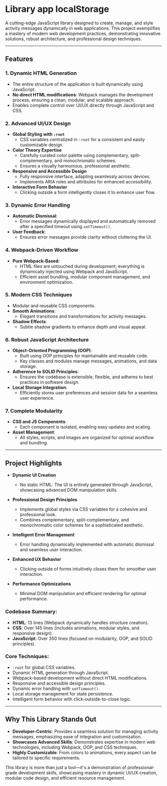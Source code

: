 # Library app localStorage

A cutting-edge JavaScript library designed to create, manage, and style activity messages dynamically in web applications. This project exemplifies a mastery of modern web development practices, demonstrating innovative solutions, robust architecture, and professional design techniques.  

---

## Features  

### 1. **Dynamic HTML Generation**  
- The entire structure of the application is built dynamically using JavaScript.  
- **No direct HTML modifications**: Webpack manages the development process, ensuring a clean, modular, and scalable approach.  
- Enables complete control over UI/UX directly through JavaScript and CSS.  

### 2. **Advanced UI/UX Design**  
- **Global Styling with `:root`**  
  - CSS variables centralized in `:root` for a consistent and easily customizable design.  
- **Color Theory Expertise**  
  - Carefully curated color palette using complementary, split-complementary, and monochromatic schemes.  
  - Ensures a visually harmonious, professional aesthetic.  
- **Responsive and Accessible Design**  
  - Fully responsive interface, adapting seamlessly across devices.  
  - Implements ARIA roles and attributes for enhanced accessibility.  
- **Interactive Form Behavior**  
  - Clicking outside a form intelligently closes it to enhance user flow.  

### 3. **Dynamic Error Handling**  
- **Automatic Dismissal**:  
  - Error messages dynamically displayed and automatically removed after a specified timeout using `setTimeout()`.  
- **User Feedback**:  
  - Ensures error messages provide clarity without cluttering the UI.  

### 4. **Webpack-Driven Workflow**  
- **Pure Webpack-Based**:  
  - HTML files are untouched during development; everything is dynamically injected using Webpack and JavaScript.  
  - Efficient asset bundling, modular component management, and environment optimization.  

### 5. **Modern CSS Techniques**  
- Modular and reusable CSS components.  
- **Smooth Animations**:  
  - Elegant transitions and transformations for activity messages.  
- **Shadow Effects**:  
  - Subtle shadow gradients to enhance depth and visual appeal.  

### 6. **Robust JavaScript Architecture**  
- **Object-Oriented Programming (OOP)**:  
  - Built using OOP principles for maintainable and reusable code.  
  - Key classes and modules manage messages, animations, and data storage.  
- **Adherence to SOLID Principles**:  
  - Ensures the codebase is extensible, flexible, and adheres to best practices in software design.  
- **Local Storage Integration**:  
  - Efficiently stores user preferences and session data for a seamless user experience.  

### 7. **Complete Modularity**  
- **CSS and JS Components**:  
  - Each component is isolated, enabling easy updates and scaling.  
- **Asset Management**:  
  - All styles, scripts, and images are organized for optimal workflow and bundling.  

---

## Project Highlights  

- **Dynamic UI Creation**  
  - No static HTML: The UI is entirely generated through JavaScript, showcasing advanced DOM manipulation skills.  

- **Professional Design Principles**  
  - Implements global styles via CSS variables for a cohesive and professional look.  
  - Combines complementary, split-complementary, and monochromatic color schemes for a sophisticated aesthetic.  

- **Intelligent Error Management**  
  - Error handling dynamically implemented with automatic dismissal and seamless user interaction.  

- **Enhanced UX Behavior**  
  - Clicking outside of forms intuitively closes them for smoother user interaction.  

- **Performance Optimizations**  
  - Minimal DOM manipulation and efficient rendering for optimal performance.  

### Codebase Summary:  
- **HTML**: 13 lines (Webpack dynamically handles structure creation).  
- **CSS**: Over 145 lines (includes animations, modular styles, and responsive design).  
- **JavaScript**: Over 350 lines (focused on modularity, OOP, and SOLID principles).  

### Core Techniques:  
- `:root` for global CSS variables.  
- Dynamic HTML generation through JavaScript.  
- Webpack-based development without direct HTML modifications.  
- Responsive and accessible design principles.  
- Dynamic error handling with `setTimeout()`.  
- Local storage management for state persistence.  
- Intelligent form behavior with click-outside-to-close logic.  

---

## Why This Library Stands Out  

- **Developer-Centric**: Provides a seamless solution for managing activity messages, emphasizing ease of integration and customization.  
- **Showcases Advanced Skills**: Demonstrates expertise in modern web technologies, including Webpack, OOP, and CSS techniques.  
- **Highly Customizable**: From colors to animations, every aspect can be tailored to specific requirements.  

This library is more than just a tool—it's a demonstration of professional-grade development skills, showcasing mastery in dynamic UI/UX creation, modular code design, and efficient resource management.  

